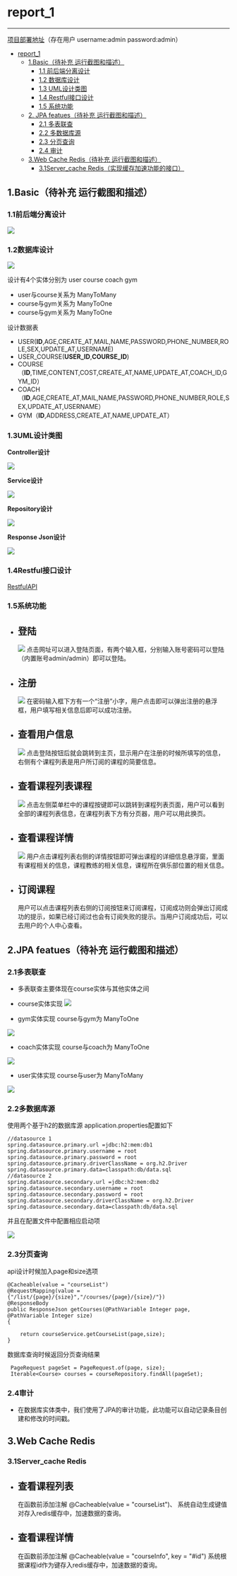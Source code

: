# report_1

----------

[项目部署地址](http://106.15.200.225)（存在用户 username:admin  password:admin）

<!-- TOC -->

- [report_1](#report_1)
    - [1.Basic（待补充 运行截图和描述）](#1basic待补充-运行截图和描述)
        - [1.1 前后端分离设计](#11前后端分离设计)
        - [1.2 数据库设计](#12数据库设计)
        - [1.3 UML设计类图](#13uml设计类图)
        - [1.4 Restful接口设计](#14restful接口设计)
        - [1.5 系统功能](#15系统功能)
    - [2. JPA featues（待补充 运行截图和描述）](#2jpa-featues待补充-运行截图和描述)
        - [2.1 多表联查](#21多表联查)
        - [2.2 多数据库源](#22多数据库源)
        - [2.3 分页查询](#23分页查询)
        - [2.4 审计](#24审计)
    - [3.Web Cache Redis（待补充 运行截图和描述）](#3web-cache-redis待补充-运行截图和描述)
        - [3.1Server_cache Redis（实现缓存加速功能的接口）](#31server_cache-redis实现缓存加速功能的接口)

<!-- /TOC -->

## 1.Basic（待补充 运行截图和描述）

### 1.1前后端分离设计

![](/docImage/front_back.png)

### 1.2数据库设计

![](/docImage/ER_Model.png)

设计有4个实体分别为 user course coach gym

+ user与course关系为 ManyToMany
+ course与gym关系为 ManyToOne
+ course与gym关系为 ManyToOne

设计数据表

+ USER(**ID**,AGE,CREATE_AT,MAIL,NAME,PASSWORD,PHONE_NUMBER,ROLE,SEX,UPDATE_AT,USERNAME)
+ USER_COURSE(**USER_ID**,**COURSE_ID**)
+ COURSE（**ID**,TIME,CONTENT,COST,CREATE_AT,NAME,UPDATE_AT,COACH_ID,GYM_ID）
+ COACH（**ID**,AGE,CREATE_AT,MAIL,NAME,PASSWORD,PHONE_NUMBER,ROLE,SEX,UPDATE_AT,USERNAME）
+ GYM（**ID**,ADDRESS,CREATE_AT,NAME,UPDATE_AT）

### 1.3UML设计类图

**Controller设计**

![](/docImage/controller.png)

**Service设计**

![](/docImage/service.png)

**Repository设计**

![](/docImage/repositiory.png)

**Response Json设计**

![](/docImage/resJson1.png)

### 1.4Restful接口设计

[RestfulAPI](API_NEW.md)

### 1.5系统功能

+ 登陆
    -

    ![](/docImage/loginPage.png)
    点击网址可以进入登陆页面，有两个输入框，分别输入账号密码可以登陆（内置账号admin/admin）即可以登陆。
+ 注册
    -
    ![](/docImage/registerPage.png)
    在密码输入框下方有一个“注册”小字，用户点击即可以弹出注册的悬浮框，用户填写相关信息后即可以成功注册。
+ 查看用户信息
    -
    ![](/docImage/personPage.png)
    点击登陆按钮后就会跳转到主页，显示用户在注册的时候所填写的信息，右侧有个课程列表是用户所订阅的课程的简要信息。
+ 查看课程列表课程
    -
     ![](/docImage/courseListPage.png)
    点击左侧菜单栏中的课程按键即可以跳转到课程列表页面，用户可以看到全部的课程列表信息，在课程列表下方有分页器，用户可以用此换页。
+ 查看课程详情
    -
    ![](/docImage/courseDetailPage.png)
    用户点击课程列表右侧的详情按钮即可弹出课程的详细信息悬浮窗，里面有课程相关的信息，课程教练的相关信息，课程所在俱乐部位置的相关信息。
+ 订阅课程
    -
    用户可以点击课程列表右侧的订阅按钮来订阅课程，订阅成功则会弹出订阅成功的提示，如果已经订阅过也会有订阅失败的提示。当用户订阅成功后，可以去用户的个人中心查看。


## 2.JPA featues（待补充 运行截图和描述）

### 2.1多表联查

+ 多表联查主要体现在course实体与其他实体之间

+ course实体实现
![](/docImage/course_other.png)

+ gym实体实现 course与gym为 ManyToOne

![](/docImage/gym_course.png)

+ coach实体实现 course与coach为 ManyToOne

![](/docImage/coach_course.png)

+ user实体实现 course与user为 ManyToMany

![](/docImage/user_course.png)

### 2.2多数据库源

使用两个基于h2的数据库源 application.properties配置如下


	//datasource 1
	spring.datasource.primary.url =jdbc:h2:mem:db1
	spring.datasource.primary.username = root
	spring.datasource.primary.password = root
	spring.datasource.primary.driverClassName = org.h2.Driver
	spring.datasource.primary.data=classpath:db/data.sql
	//datasource 2
	spring.datasource.secondary.url =jdbc:h2:mem:db2
	spring.datasource.secondary.username = root
	spring.datasource.secondary.password = root
	spring.datasource.secondary.driverClassName = org.h2.Driver
	spring.datasource.secondary.data=classpath:db/data.sql

并且在配置文件中配置相应启动项

![](docImage/mutil_datasource.png)
### 2.3分页查询

api设计时候加入page和size选项

    @Cacheable(value = "courseList")
    @RequestMapping(value = {"/list/{page}/{size}","/courses/{page}/{size}/"})
    @ResponseBody
    public ResponseJson getCourses(@PathVariable Integer page, @PathVariable Integer size)
    {
    
    	return courseService.getCourseList(page,size);
    }

数据库查询时候返回分页查询结果

     PageRequest pageSet = PageRequest.of(page, size);
     Iterable<Course> courses = courseRepository.findAll(pageSet);

### 2.4审计

+ 在数据库实体类中，我们使用了JPA的审计功能，此功能可以自动记录条目创建和修改的时间戳。

## 3.Web Cache Redis

### 3.1Server_cache Redis

+ 查看课程列表
    -
    在函数前添加注解
    @Cacheable(value = "courseList")、
    系统自动生成键值对存入redis缓存中，加速数据的查询。
    
    
+ 查看课程详情
    -
    在函数前添加注解
    @Cacheable(value = "courseInfo", key = "#id")
    系统根据课程id作为键存入redis缓存中，加速数据的查询。
